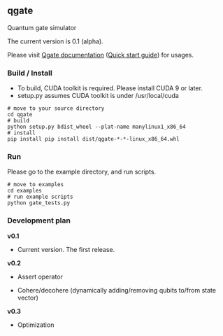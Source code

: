 ## qgate

Quantum gate simulator

The current version is 0.1 (alpha).

Please visit [Qgate documentation](<https://shinmorino.github.io/qgate/docs/0.1/>) ([Quick start guide](<https://shinmorino.github.io/qgate/docs/0.1/quick_start_guide.html>)) for usages.


### Build / Install

- To build, CUDA toolkit is required.  Please install CUDA 9 or later.
- setup.py assumes CUDA toolkit is under /usr/local/cuda

~~~
# move to your source directory
cd qgate
# build
python setup.py bdist_wheel --plat-name manylinux1_x86_64
# install
pip install pip install dist/qgate-*-*-linux_x86_64.whl
~~~

### Run

Please go to the example directory, and run scripts.
~~~
# move to examples
cd examples
# run example scripts
python gate_tests.py
~~~


### Development plan

**v0.1**

- Current version. The first release.

**v0.2**

- Assert operator

- Cohere/decohere (dynamically adding/removing qubits to/from state vector)

**v0.3**

- Optimization
